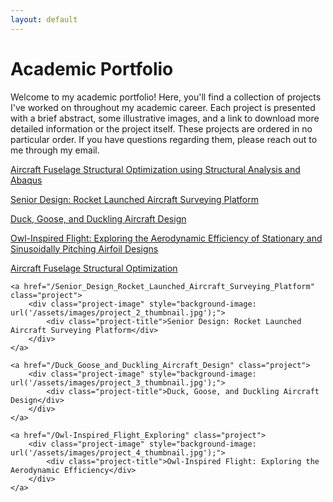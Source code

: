 ```yaml
---
layout: default
---
```


# Academic Portfolio
Welcome to my academic portfolio! Here, you'll find a collection of projects I've worked on throughout my academic career. Each project is presented with a brief abstract, some illustrative images, and a link to download more detailed information or the project itself. These projects are ordered in no particular order. If you have questions regarding them, please reach out to me through my email.

[Aircraft Fuselage Structural Optimization using Structural Analysis and Abaqus](/Aircraft_Fuseloge_Structural_Optimization_using_Structural_Analysis_and_Abaqus.md)

[Senior Design: Rocket Launched Aircraft Surveying Platform](/Senior_Design_Rocket_Launched_Aircraft_Surveying_Platform.md)

[Duck, Goose, and Duckling Aircraft Design](/Duck_Goose_and_Duckling_Aircraft_Design.md)

[Owl-Inspired Flight: Exploring the Aerodynamic Efficiency of Stationary and Sinusoidally Pitching Airfoil Designs](/Owl-Inspired_Flight_Exploring.md)

<div class="project-container">
    <a href="/Aircraft_Fuseloge_Structural_Optimization_using_Structural_Analysis_and_Abaqus" class="project">
        <div class="project-image" style="background-image: url('/assets/images/project_1_thumbnail.jpg');">
            <div class="project-title">Aircraft Fuselage Structural Optimization</div>
        </div>
    </a>

    <a href="/Senior_Design_Rocket_Launched_Aircraft_Surveying_Platform" class="project">
        <div class="project-image" style="background-image: url('/assets/images/project_2_thumbnail.jpg');">
            <div class="project-title">Senior Design: Rocket Launched Aircraft Surveying Platform</div>
        </div>
    </a>

    <a href="/Duck_Goose_and_Duckling_Aircraft_Design" class="project">
        <div class="project-image" style="background-image: url('/assets/images/project_3_thumbnail.jpg');">
            <div class="project-title">Duck, Goose, and Duckling Aircraft Design</div>
        </div>
    </a>

    <a href="/Owl-Inspired_Flight_Exploring" class="project">
        <div class="project-image" style="background-image: url('/assets/images/project_4_thumbnail.jpg');">
            <div class="project-title">Owl-Inspired Flight: Exploring the Aerodynamic Efficiency</div>
        </div>
    </a>
</div>
